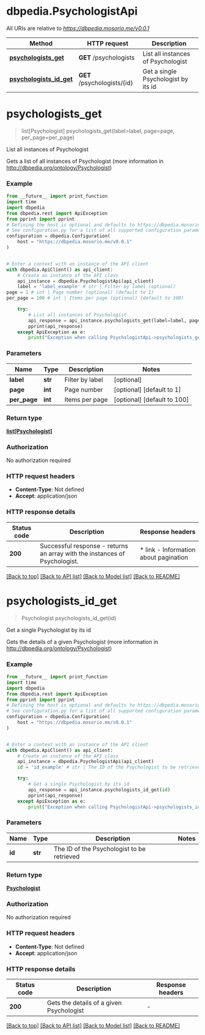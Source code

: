 # dbpedia.PsychologistApi

All URIs are relative to *https://dbpedia.mosorio.me/v0.0.1*

Method | HTTP request | Description
------------- | ------------- | -------------
[**psychologists_get**](PsychologistApi.md#psychologists_get) | **GET** /psychologists | List all instances of Psychologist
[**psychologists_id_get**](PsychologistApi.md#psychologists_id_get) | **GET** /psychologists/{id} | Get a single Psychologist by its id


# **psychologists_get**
> list[Psychologist] psychologists_get(label=label, page=page, per_page=per_page)

List all instances of Psychologist

Gets a list of all instances of Psychologist (more information in http://dbpedia.org/ontology/Psychologist)

### Example

```python
from __future__ import print_function
import time
import dbpedia
from dbpedia.rest import ApiException
from pprint import pprint
# Defining the host is optional and defaults to https://dbpedia.mosorio.me/v0.0.1
# See configuration.py for a list of all supported configuration parameters.
configuration = dbpedia.Configuration(
    host = "https://dbpedia.mosorio.me/v0.0.1"
)


# Enter a context with an instance of the API client
with dbpedia.ApiClient() as api_client:
    # Create an instance of the API class
    api_instance = dbpedia.PsychologistApi(api_client)
    label = 'label_example' # str | Filter by label (optional)
page = 1 # int | Page number (optional) (default to 1)
per_page = 100 # int | Items per page (optional) (default to 100)

    try:
        # List all instances of Psychologist
        api_response = api_instance.psychologists_get(label=label, page=page, per_page=per_page)
        pprint(api_response)
    except ApiException as e:
        print("Exception when calling PsychologistApi->psychologists_get: %s\n" % e)
```

### Parameters

Name | Type | Description  | Notes
------------- | ------------- | ------------- | -------------
 **label** | **str**| Filter by label | [optional] 
 **page** | **int**| Page number | [optional] [default to 1]
 **per_page** | **int**| Items per page | [optional] [default to 100]

### Return type

[**list[Psychologist]**](Psychologist.md)

### Authorization

No authorization required

### HTTP request headers

 - **Content-Type**: Not defined
 - **Accept**: application/json

### HTTP response details
| Status code | Description | Response headers |
|-------------|-------------|------------------|
**200** | Successful response - returns an array with the instances of Psychologist. |  * link - Information about pagination <br>  |

[[Back to top]](#) [[Back to API list]](../README.md#documentation-for-api-endpoints) [[Back to Model list]](../README.md#documentation-for-models) [[Back to README]](../README.md)

# **psychologists_id_get**
> Psychologist psychologists_id_get(id)

Get a single Psychologist by its id

Gets the details of a given Psychologist (more information in http://dbpedia.org/ontology/Psychologist)

### Example

```python
from __future__ import print_function
import time
import dbpedia
from dbpedia.rest import ApiException
from pprint import pprint
# Defining the host is optional and defaults to https://dbpedia.mosorio.me/v0.0.1
# See configuration.py for a list of all supported configuration parameters.
configuration = dbpedia.Configuration(
    host = "https://dbpedia.mosorio.me/v0.0.1"
)


# Enter a context with an instance of the API client
with dbpedia.ApiClient() as api_client:
    # Create an instance of the API class
    api_instance = dbpedia.PsychologistApi(api_client)
    id = 'id_example' # str | The ID of the Psychologist to be retrieved

    try:
        # Get a single Psychologist by its id
        api_response = api_instance.psychologists_id_get(id)
        pprint(api_response)
    except ApiException as e:
        print("Exception when calling PsychologistApi->psychologists_id_get: %s\n" % e)
```

### Parameters

Name | Type | Description  | Notes
------------- | ------------- | ------------- | -------------
 **id** | **str**| The ID of the Psychologist to be retrieved | 

### Return type

[**Psychologist**](Psychologist.md)

### Authorization

No authorization required

### HTTP request headers

 - **Content-Type**: Not defined
 - **Accept**: application/json

### HTTP response details
| Status code | Description | Response headers |
|-------------|-------------|------------------|
**200** | Gets the details of a given Psychologist |  -  |

[[Back to top]](#) [[Back to API list]](../README.md#documentation-for-api-endpoints) [[Back to Model list]](../README.md#documentation-for-models) [[Back to README]](../README.md)

